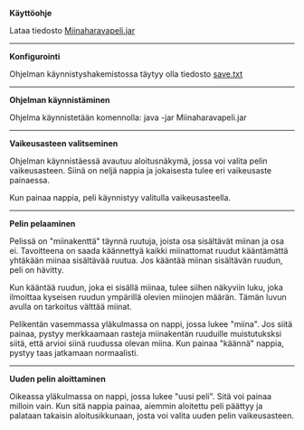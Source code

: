 **Käyttöohje**

Lataa tiedosto [Miinaharavapeli.jar](https://github.com/UndergroundSea/ot-harjoitustyo/releases/tag/Viikko7)

--------------------------------------------

**Konfigurointi**

Ohjelman käynnistyshakemistossa täytyy olla tiedosto [save.txt](https://github.com/UndergroundSea/ot-harjoitustyo/blob/master/Miinaharavapeli/save.txt)

--------------------------------------------

**Ohjelman käynnistäminen**

Ohjelma käynnistetään komennolla: java -jar Miinaharavapeli.jar

--------------------------------------------

**Vaikeusasteen valitseminen**

Ohjelman käynnistäessä avautuu aloitusnäkymä, jossa voi valita pelin vaikeusasteen. Siinä on neljä nappia ja jokaisesta tulee eri vaikeusaste painaessa.

Kun painaa nappia, peli käynnistyy valitulla vaikeusasteella.

--------------------------------------------

**Pelin pelaaminen**

Pelissä on "miinakenttä" täynnä ruutuja, joista osa sisältävät miinan ja osa ei. Tavoitteena on saada käännettyä kaikki miinattomat ruudut kääntämättä yhtäkään miinaa sisältävää ruutua.
Jos kääntää miinan sisältävän ruudun, peli on hävitty.

Kun kääntää ruudun, joka ei sisällä miinaa, tulee siihen näkyviin luku, joka ilmoittaa kyseisen ruudun ympärillä olevien miinojen määrän. Tämän luvun avulla on tarkoitus välttää miinat.

Pelikentän vasemmassa yläkulmassa on nappi, jossa lukee "miina". Jos siitä painaa, pystyy merkkaamaan rasteja miinakentän ruuduille muistutuksksi siitä, että arvioi siinä ruudussa olevan miina. Kun painaa "käännä" nappia, pystyy taas jatkamaan normaalisti.

--------------------------------------------

**Uuden pelin aloittaminen**

Oikeassa yläkulmassa on nappi, jossa lukee "uusi peli". Sitä voi painaa milloin vain. Kun sitä nappia painaa, aiemmin aloitettu peli päättyy ja palataan takaisin aloitusikkunaan, josta voi valita uuden pelin vaikeusasteen.
